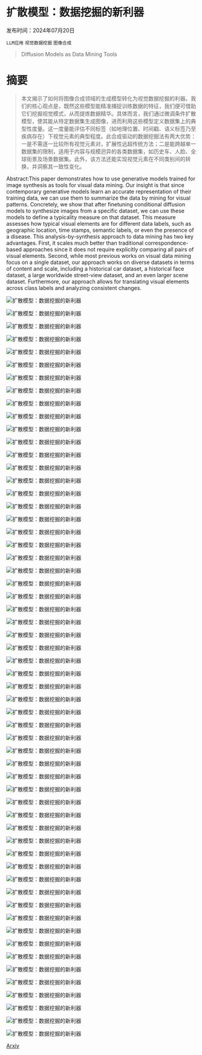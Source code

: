 # 扩散模型：数据挖掘的新利器

发布时间：2024年07月20日

`LLM应用` `视觉数据挖掘` `图像合成`

> Diffusion Models as Data Mining Tools

# 摘要

> 本文揭示了如何将图像合成领域的生成模型转化为视觉数据挖掘的利器。我们的核心观点是，既然这些模型能精准捕捉训练数据的特征，我们便可借助它们挖掘视觉模式，从而提炼数据精华。具体而言，我们通过微调条件扩散模型，使其能从特定数据集生成图像，进而利用这些模型定义数据集上的典型性度量。这一度量能评估不同标签（如地理位置、时间戳、语义标签乃至疾病存在）下视觉元素的典型程度。此合成驱动的数据挖掘法有两大优势：一是不需逐一比较所有视觉元素对，扩展性远超传统方法；二是能跨越单一数据集的限制，适用于内容与规模迥异的各类数据集，如历史车、人脸、全球街景及场景数据集。此外，该方法还能实现视觉元素在不同类别间的转换，并洞察其一致性变化。

> 
Abstract:This paper demonstrates how to use generative models trained for image synthesis as tools for visual data mining. Our insight is that since contemporary generative models learn an accurate representation of their training data, we can use them to summarize the data by mining for visual patterns. Concretely, we show that after finetuning conditional diffusion models to synthesize images from a specific dataset, we can use these models to define a typicality measure on that dataset. This measure assesses how typical visual elements are for different data labels, such as geographic location, time stamps, semantic labels, or even the presence of a disease. This analysis-by-synthesis approach to data mining has two key advantages. First, it scales much better than traditional correspondence-based approaches since it does not require explicitly comparing all pairs of visual elements. Second, while most previous works on visual data mining focus on a single dataset, our approach works on diverse datasets in terms of content and scale, including a historical car dataset, a historical face dataset, a large worldwide street-view dataset, and an even larger scene dataset. Furthermore, our approach allows for translating visual elements across class labels and analyzing consistent changes.
    

![扩散模型：数据挖掘的新利器](../../../paper_images/2408.02752/Teaser.png)

![扩散模型：数据挖掘的新利器](../../../paper_images/2408.02752/x1.png)

![扩散模型：数据挖掘的新利器](../../../paper_images/2408.02752/x2.png)

![扩散模型：数据挖掘的新利器](../../../paper_images/2408.02752/x3.png)

![扩散模型：数据挖掘的新利器](../../../paper_images/2408.02752/x4.png)

![扩散模型：数据挖掘的新利器](../../../paper_images/2408.02752/x5.png)

![扩散模型：数据挖掘的新利器](../../../paper_images/2408.02752/x6.png)

![扩散模型：数据挖掘的新利器](../../../paper_images/2408.02752/x7.png)

![扩散模型：数据挖掘的新利器](../../../paper_images/2408.02752/x8.png)

![扩散模型：数据挖掘的新利器](../../../paper_images/2408.02752/x9.png)

![扩散模型：数据挖掘的新利器](../../../paper_images/2408.02752/x10.png)

![扩散模型：数据挖掘的新利器](../../../paper_images/2408.02752/x11.png)

![扩散模型：数据挖掘的新利器](../../../paper_images/2408.02752/x12.png)

![扩散模型：数据挖掘的新利器](../../../paper_images/2408.02752/x13.png)

![扩散模型：数据挖掘的新利器](../../../paper_images/2408.02752/x14.png)

![扩散模型：数据挖掘的新利器](../../../paper_images/2408.02752/x15.png)

![扩散模型：数据挖掘的新利器](../../../paper_images/2408.02752/x16.png)

![扩散模型：数据挖掘的新利器](../../../paper_images/2408.02752/x17.png)

![扩散模型：数据挖掘的新利器](../../../paper_images/2408.02752/x18.png)

![扩散模型：数据挖掘的新利器](../../../paper_images/2408.02752/x19.png)

![扩散模型：数据挖掘的新利器](../../../paper_images/2408.02752/x20.png)

![扩散模型：数据挖掘的新利器](../../../paper_images/2408.02752/x21.png)

![扩散模型：数据挖掘的新利器](../../../paper_images/2408.02752/x22.png)

![扩散模型：数据挖掘的新利器](../../../paper_images/2408.02752/x23.png)

![扩散模型：数据挖掘的新利器](../../../paper_images/2408.02752/x24.png)

![扩散模型：数据挖掘的新利器](../../../paper_images/2408.02752/Frame_120.png)

![扩散模型：数据挖掘的新利器](../../../paper_images/2408.02752/Frame_126.png)

![扩散模型：数据挖掘的新利器](../../../paper_images/2408.02752/Group_1.png)

![扩散模型：数据挖掘的新利器](../../../paper_images/2408.02752/1920__hard_limit_7__top_k_6__min_im_6_ranked.png)

![扩散模型：数据挖掘的新利器](../../../paper_images/2408.02752/1930__hard_limit_7__top_k_6__min_im_6_ranked.png)

![扩散模型：数据挖掘的新利器](../../../paper_images/2408.02752/1980__hard_limit_7__top_k_6__min_im_6_ranked.png)

![扩散模型：数据挖掘的新利器](../../../paper_images/2408.02752/1920__hard_limit_7__top_k_6__min_im_6_ranked.png)

![扩散模型：数据挖掘的新利器](../../../paper_images/2408.02752/1940__hard_limit_7__top_k_6__min_im_6_ranked.png)

![扩散模型：数据挖掘的新利器](../../../paper_images/2408.02752/1950__hard_limit_7__top_k_6__min_im_6_ranked.png)

![扩散模型：数据挖掘的新利器](../../../paper_images/2408.02752/x25.png)

![扩散模型：数据挖掘的新利器](../../../paper_images/2408.02752/x26.png)

![扩散模型：数据挖掘的新利器](../../../paper_images/2408.02752/x27.png)

![扩散模型：数据挖掘的新利器](../../../paper_images/2408.02752/x28.png)

![扩散模型：数据挖掘的新利器](../../../paper_images/2408.02752/x29.png)

![扩散模型：数据挖掘的新利器](../../../paper_images/2408.02752/x30.png)

![扩散模型：数据挖掘的新利器](../../../paper_images/2408.02752/x31.png)

![扩散模型：数据挖掘的新利器](../../../paper_images/2408.02752/x32.png)

![扩散模型：数据挖掘的新利器](../../../paper_images/2408.02752/x33.png)

![扩散模型：数据挖掘的新利器](../../../paper_images/2408.02752/x34.png)

![扩散模型：数据挖掘的新利器](../../../paper_images/2408.02752/x35.png)

![扩散模型：数据挖掘的新利器](../../../paper_images/2408.02752/x36.png)

![扩散模型：数据挖掘的新利器](../../../paper_images/2408.02752/mixed-faces.png)

![扩散模型：数据挖掘的新利器](../../../paper_images/2408.02752/mixed-geo.png)

![扩散模型：数据挖掘的新利器](../../../paper_images/2408.02752/artifacts-faces.png)

![扩散模型：数据挖掘的新利器](../../../paper_images/2408.02752/artifacts-geo.png)

![扩散模型：数据挖掘的新利器](../../../paper_images/2408.02752/cotypicality.png)

![扩散模型：数据挖掘的新利器](../../../paper_images/2408.02752/Mass.png)

![扩散模型：数据挖掘的新利器](../../../paper_images/2408.02752/Cardiomegaly.png)

![扩散模型：数据挖掘的新利器](../../../paper_images/2408.02752/Nodule.png)

![扩散模型：数据挖掘的新利器](../../../paper_images/2408.02752/Effusion.png)

![扩散模型：数据挖掘的新利器](../../../paper_images/2408.02752/Atelectasis.png)

![扩散模型：数据挖掘的新利器](../../../paper_images/2408.02752/Pneumonia.png)

![扩散模型：数据挖掘的新利器](../../../paper_images/2408.02752/Pneumothorax.png)

[Arxiv](https://arxiv.org/pdf/2408.02752)